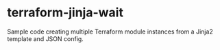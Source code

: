 # terraform-jinja-wait
Sample code creating multiple Terraform module instances from a Jinja2 template and JSON config.
